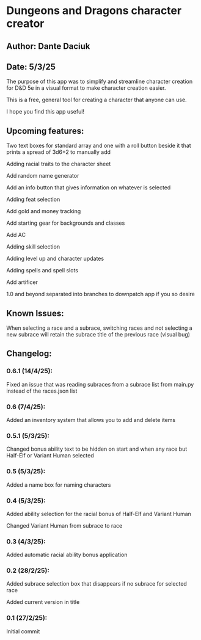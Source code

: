 # Dungeons and Dragons character creator

## Author: Dante Daciuk

## Date: 5/3/25 

The purpose of this app was to simplify and streamline character creation for D&D 5e in a visual format to make character creation easier.

This is a free, general tool for creating a character that anyone can use. 

I hope you find this app useful!

[If you encounter any bugs, issues, or have an inquiry feel free to contact me at: dantedaciuk555@gmail.com]: #

[The above text needs to be commented out for full release and this text needs to be deleted on full release]: #

## Upcoming features:
Two text boxes for standard array and one with a roll button beside it that prints a spread of 3d6+2 to manually add

Adding racial traits to the character sheet

Add random name generator

Add an info button that gives information on whatever is selected

Adding feat selection

Add gold and money tracking

Add starting gear for backgrounds and classes

Add AC

Adding skill selection

Adding level up and character updates

Adding spells and spell slots

Add artificer 

1.0 and beyond separated into branches to downpatch app if you so desire

## Known Issues:
When selecting a race and a subrace, switching races and not selecting a new subrace will retain the subrace title of the previous race (visual bug)

## Changelog:

### 0.6.1 (14/4/25):
Fixed an issue that was reading subraces from a subrace list from main.py instead of the races.json list

### 0.6 (7/4/25):
Added an inventory system that allows you to add and delete items

### 0.5.1 (5/3/25):
Changed bonus ability text to be hidden on start and when any race but Half-Elf or Variant Human selected

### 0.5 (5/3/25):
Added a name box for naming characters

### 0.4 (5/3/25):
Added ability selection for the racial bonus of Half-Elf and Variant Human

Changed Variant Human from subrace to race 

### 0.3 (4/3/25):
Added automatic racial ability bonus application

### 0.2 (28/2/25): 
Added subrace selection box that disappears if no subrace for selected race

Added current version in title

### 0.1 (27/2/25): 
Initial commit